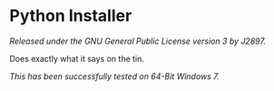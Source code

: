 Python Installer
================
*Released under the GNU General Public License version 3 by J2897.*

Does exactly what it says on the tin.

*This has been successfully tested on 64-Bit Windows 7.*
